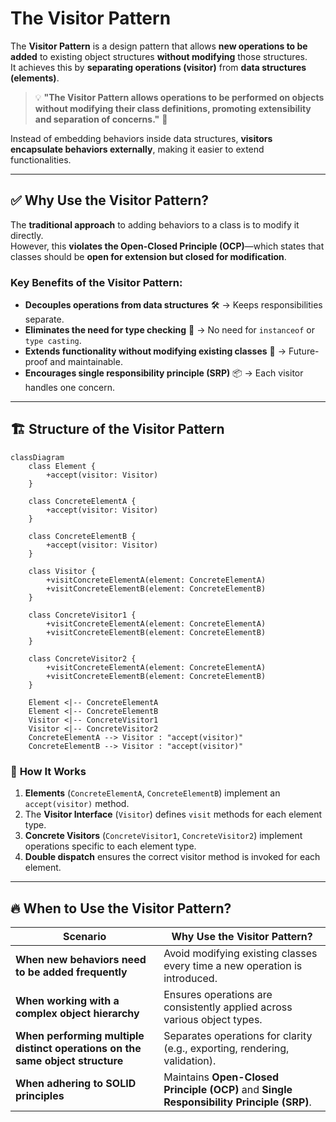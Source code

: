 # The Visitor Pattern

The **Visitor Pattern** is a design pattern that allows **new operations to be added** to existing object structures **without modifying** those structures.  
It achieves this by **separating operations (visitor)** from **data structures (elements)**.

> 💡 **"The Visitor Pattern allows operations to be performed on objects without modifying their class definitions, promoting extensibility and separation of concerns."** 🚀

Instead of embedding behaviors inside data structures, **visitors encapsulate behaviors externally**, making it easier to extend functionalities.

---

## ✅ **Why Use the Visitor Pattern?**
The **traditional approach** to adding behaviors to a class is to modify it directly.  
However, this **violates the Open-Closed Principle (OCP)**—which states that classes should be **open for extension but closed for modification**.

### **Key Benefits of the Visitor Pattern:**
- **Decouples operations from data structures** 🛠️ → Keeps responsibilities separate.
- **Eliminates the need for type checking** 🔄 → No need for `instanceof` or `type casting`.
- **Extends functionality without modifying existing classes** 🚀 → Future-proof and maintainable.
- **Encourages single responsibility principle (SRP)** 📦 → Each visitor handles one concern.

---

## 🏗 **Structure of the Visitor Pattern**

```mermaid
classDiagram
    class Element {
        +accept(visitor: Visitor)
    }

    class ConcreteElementA {
        +accept(visitor: Visitor)
    }

    class ConcreteElementB {
        +accept(visitor: Visitor)
    }

    class Visitor {
        +visitConcreteElementA(element: ConcreteElementA)
        +visitConcreteElementB(element: ConcreteElementB)
    }

    class ConcreteVisitor1 {
        +visitConcreteElementA(element: ConcreteElementA)
        +visitConcreteElementB(element: ConcreteElementB)
    }

    class ConcreteVisitor2 {
        +visitConcreteElementA(element: ConcreteElementA)
        +visitConcreteElementB(element: ConcreteElementB)
    }

    Element <|-- ConcreteElementA
    Element <|-- ConcreteElementB
    Visitor <|-- ConcreteVisitor1
    Visitor <|-- ConcreteVisitor2
    ConcreteElementA --> Visitor : "accept(visitor)"
    ConcreteElementB --> Visitor : "accept(visitor)"

```

### 🔹 **How It Works**
1. **Elements** (`ConcreteElementA`, `ConcreteElementB`) implement an `accept(visitor)` method.
2. The **Visitor Interface** (`Visitor`) defines `visit` methods for each element type.
3. **Concrete Visitors** (`ConcreteVisitor1`, `ConcreteVisitor2`) implement operations specific to each element type.
4. **Double dispatch** ensures the correct visitor method is invoked for each element.

---


## 🔥 **When to Use the Visitor Pattern?**
| Scenario | Why Use the Visitor Pattern? |
|----------|-----------------------------|
| **When new behaviors need to be added frequently** | Avoid modifying existing classes every time a new operation is introduced. |
| **When working with a complex object hierarchy** | Ensures operations are consistently applied across various object types. |
| **When performing multiple distinct operations on the same object structure** | Separates operations for clarity (e.g., exporting, rendering, validation). |
| **When adhering to SOLID principles** | Maintains **Open-Closed Principle (OCP)** and **Single Responsibility Principle (SRP)**. |

